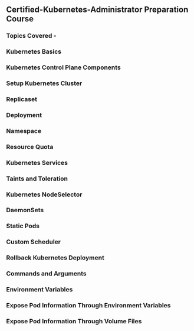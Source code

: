 ## Certified-Kubernetes-Administrator Preparation Course

### Topics Covered -


### Kubernetes Basics
### Kubernetes Control Plane Components
### Setup Kubernetes Cluster
### Replicaset
### Deployment
### Namespace
### Resource Quota
### Kubernetes Services
### Taints and Toleration
### Kubernetes NodeSelector
### DaemonSets
### Static Pods
### Custom Scheduler
### Rollback Kubernetes Deployment
### Commands and Arguments
### Environment Variables
### Expose Pod Information Through Environment Variables
### Expose Pod Information Through Volume Files
